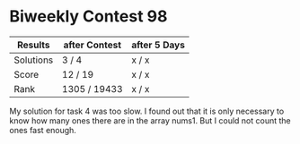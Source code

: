 # Biweekly Contest 98


| Results   | after Contest | after 5 Days |
| ---       | ---           | ---          |
| Solutions | 3 / 4         | x / x        |
| Score     | 12 / 19       | x / x        |
| Rank      | 1305 / 19433  | x / x        |

My solution for task 4 was too slow. I found out that it is only necessary to know how many ones there are in the array nums1. But I could not count the ones fast enough.
